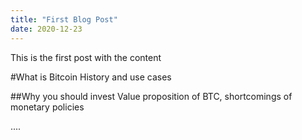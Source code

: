 ```yaml
---
title: "First Blog Post"
date: 2020-12-23
---
```


This is the first post with the content

#What is Bitcoin
History and use cases 

##Why you should invest
Value proposition of BTC, shortcomings of monetary policies


....
